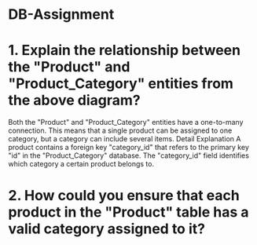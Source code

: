 # DB-Assignment
# 1. Explain the relationship between the "Product" and "Product_Category" entities from the above diagram?
Both the "Product" and "Product_Category" entities have a one-to-many connection. This means that a single product can be assigned to one category, but a category can include several items. 
Detail Explanation
A product contains a foreign key "category_id" that refers to the primary key "id" in the "Product_Category" database.
The "category_id" field identifies which category a certain product belongs to.

# 2.  How could you ensure that each product in the "Product" table has a valid category assigned to it?
